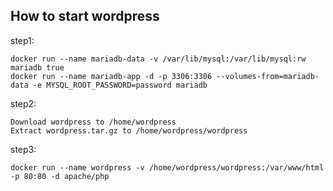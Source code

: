## How to start wordpress

step1: 

    docker run --name mariadb-data -v /var/lib/mysql:/var/lib/mysql:rw mariadb true
    docker run --name mariadb-app -d -p 3306:3306 --volumes-from=mariadb-data -e MYSQL_ROOT_PASSWORD=password mariadb

step2:

    Download wordpress to /home/wordpress
    Extract wordpress.tar.gz to /home/wordpress/wordpress

step3: 

    docker run --name wordpress -v /home/wordpress/wordpress:/var/www/html -p 80:80 -d apache/php
